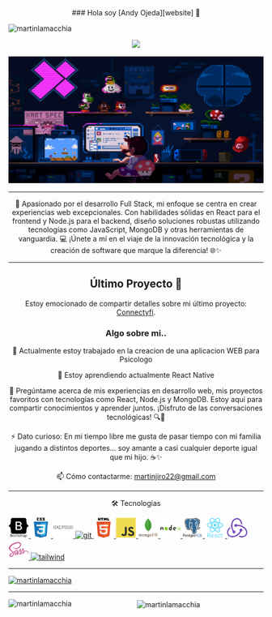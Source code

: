<div align="center">
### Hola soy [Andy Ojeda][website] 👋

<p align="left"> <img src="https://komarev.com/ghpvc/?username=martinlamacchia&label=Profile%20views&color=0e75b6&style=flat" alt="martinlamacchia" /> </p>

 [<img src="https://img.icons8.com/color/48/000000/linkedin.png" width="5%"/>](https://www.linkedin.com/in/martin-lamacchia-a1622726b/)

<img src="https://github.com/MartinLamacchia/assets-GitHub-Profile/raw/main/225813708-98b745f2-7d22-48cf-9150-083f1b00d6c9.gif" alt="Descripción de la imagen" width="100%" height="250">


---

🚀 Apasionado por el desarrollo Full Stack, mi enfoque se centra en crear experiencias web excepcionales. Con habilidades sólidas en React para el frontend y Node.js para el backend, diseño soluciones robustas utilizando tecnologías como JavaScript, MongoDB y otras herramientas de vanguardia. 💻 ¡Únete a mí en el viaje de la innovación tecnológica y la creación de software que marque la diferencia! 🌐✨

---

## Último Proyecto 🚀

Estoy emocionado de compartir detalles sobre mi último proyecto: [Connectyfi](https://connectify-front-ruby.vercel.app/).


### Algo sobre mi..

🔭 Actualmente estoy trabajado en la creacion de una aplicacion WEB para Psicologo

🌱 Estoy aprendiendo actualmente React Native

💬 Pregúntame acerca de mis experiencias en desarrollo web, mis proyectos favoritos con tecnologías como React, Node.js y MongoDB. Estoy aquí para compartir conocimientos y aprender juntos. ¡Disfruto de las conversaciones tecnológicas! 🔍🚀

⚡ Dato curioso: En mi tiempo libre me gusta de pasar tiempo con mi familia jugando a distintos deportes... soy amante a casi cualquier deporte igual que mi hijo. ☕✨

📫 Cómo contactarme: martinjiro22@gmail.com

---

🛠️ Tecnologias

<p align="left"> <a href="https://getbootstrap.com" target="_blank" rel="noreferrer"> <img src="https://raw.githubusercontent.com/devicons/devicon/master/icons/bootstrap/bootstrap-plain-wordmark.svg" alt="bootstrap" width="40" height="40"/> </a> <a href="https://www.w3schools.com/css/" target="_blank" rel="noreferrer"> <img src="https://raw.githubusercontent.com/devicons/devicon/master/icons/css3/css3-original-wordmark.svg" alt="css3" width="40" height="40"/> </a> <a href="https://expressjs.com" target="_blank" rel="noreferrer"> <img src="https://raw.githubusercontent.com/devicons/devicon/master/icons/express/express-original-wordmark.svg" alt="express" width="40" height="40"/> </a> <a href="https://git-scm.com/" target="_blank" rel="noreferrer"> <img src="https://www.vectorlogo.zone/logos/git-scm/git-scm-icon.svg" alt="git" width="40" height="40"/> </a> <a href="https://www.w3.org/html/" target="_blank" rel="noreferrer"> <img src="https://raw.githubusercontent.com/devicons/devicon/master/icons/html5/html5-original-wordmark.svg" alt="html5" width="40" height="40"/> </a> <a href="https://developer.mozilla.org/en-US/docs/Web/JavaScript" target="_blank" rel="noreferrer"> <img src="https://raw.githubusercontent.com/devicons/devicon/master/icons/javascript/javascript-original.svg" alt="javascript" width="40" height="40"/> </a> <a href="https://www.mongodb.com/" target="_blank" rel="noreferrer"> <img src="https://raw.githubusercontent.com/devicons/devicon/master/icons/mongodb/mongodb-original-wordmark.svg" alt="mongodb" width="40" height="40"/> </a> <a href="https://nodejs.org" target="_blank" rel="noreferrer"> <img src="https://raw.githubusercontent.com/devicons/devicon/master/icons/nodejs/nodejs-original-wordmark.svg" alt="nodejs" width="40" height="40"/> </a> <a href="https://www.postgresql.org" target="_blank" rel="noreferrer"> <img src="https://raw.githubusercontent.com/devicons/devicon/master/icons/postgresql/postgresql-original-wordmark.svg" alt="postgresql" width="40" height="40"/> </a> <a href="https://reactjs.org/" target="_blank" rel="noreferrer"> <img src="https://raw.githubusercontent.com/devicons/devicon/master/icons/react/react-original-wordmark.svg" alt="react" width="40" height="40"/> </a> <a href="https://redux.js.org" target="_blank" rel="noreferrer"> <img src="https://raw.githubusercontent.com/devicons/devicon/master/icons/redux/redux-original.svg" alt="redux" width="40" height="40"/> </a> <a href="https://sass-lang.com" target="_blank" rel="noreferrer"> <img src="https://raw.githubusercontent.com/devicons/devicon/master/icons/sass/sass-original.svg" alt="sass" width="40" height="40"/> </a> <a href="https://tailwindcss.com/" target="_blank" rel="noreferrer"> <img src="https://www.vectorlogo.zone/logos/tailwindcss/tailwindcss-icon.svg" alt="tailwind" width="40" height="40"/> </a> </p>

---

<p align="left"> <a href="https://github.com/ryo-ma/github-profile-trophy"><img src="https://github-profile-trophy.vercel.app/?username=martinlamacchia" alt="martinlamacchia" /></a> </p>

---

<p><img align="left" src="https://github-readme-stats.vercel.app/api/top-langs?username=martinlamacchia&show_icons=true&locale=en&layout=compact" alt="martinlamacchia" /></p>



<p>&nbsp;<img align="center" src="https://github-readme-stats.vercel.app/api?username=martinlamacchia&show_icons=true&locale=en" alt="martinlamacchia" /></p>


<!-- Links -->
[website]: #


</div>
